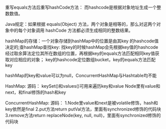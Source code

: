 重写equals方法后重写hashCode方法：
而hashcode是根据对象地址生成一个整数数值。


Java规定：如果根据 equals(Object) 方法，两个对象是相等的，那么对这两个对象中的每个对象调用 hashCode 方法都必须生成相同的整数结果。  

hashMap的存储：一个对象存储到hashMap中的位置是由其key 的hashcode值决定的;查hashMap查找key: 找key的时候hashMap会先根据key值的hashcode经过取余算法定位其所在数组的位置，再根据key的equals方法匹配相同key值获取对应相应的对象；
key的hashcode定位数组bucket，key的equals方法匹配key




hashMap的key和value可以为null，ConcurrentHashMap与Hashtable均不能


HashMap:
源码：
keySet()和values()可用来遍历key和value
Node里有value和next，和final修饰的hash和key




ConcurrentHashMap:
源码：
1.Node里value和next是被volatile修饰，hash和key依然是final
2.put方法return putVal方法，里面有synchronized修饰的代码块
3.remove方法return replaceNode(key, null, null)，里面有synchronized修饰的代码块